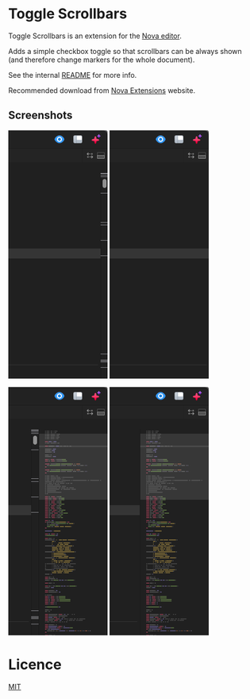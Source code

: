 # Toggle Scrollbars

Toggle Scrollbars is an extension for the [Nova editor](https://nova.app).

Adds a simple checkbox toggle so that scrollbars can be always shown (and therefore change markers for the whole document).

See the internal [README](/Toggle%20Scrollbars.novaextension/README.md) for more info.

Recommended download from [Nova Extensions](https://extensions.panic.com/extensions/com.gingerbeardman/com.gingerbeardman.scrollbars/) website.

## Screenshots

![on-off](https://raw.githubusercontent.com/gingerbeardman/Always-Show-Scrollbars/refs/heads/main/scrollbars-on-minimap-off.png) ![off-off](https://raw.githubusercontent.com/gingerbeardman/Always-Show-Scrollbars/refs/heads/main/scrollbars-off-minimap-off.png) 

![on-on](https://raw.githubusercontent.com/gingerbeardman/Always-Show-Scrollbars/refs/heads/main/scrollbars-on-minimap-on.png) ![off-on](https://raw.githubusercontent.com/gingerbeardman/Always-Show-Scrollbars/refs/heads/main/scrollbars-off-minimap-on.png)

# Licence

[MIT](/LICENSE)
